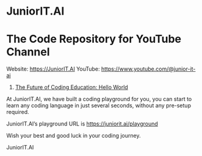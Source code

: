 # JuniorIT.AI 
# The Code Repository for YouTube Channel

Website: https://JuniorIT.AI
YouTube: https://www.youtube.com/@junior-it-ai

1. [The Future of Coding Education: Hello World](01-hello-world)


At JuniorIT.AI, we have built a coding playground for you, you can start to learn any coding language in just several seconds, without any pre-setup required.  

JuniorIT.AI’s playground URL is https://juniorit.ai/playground

Wish your best and good luck in your coding journey.

JuniorIT.AI
